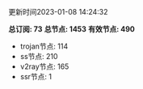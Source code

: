 更新时间2023-01-08 14:24:32

**总订阅: 73**
**总节点: 1453**
**有效节点: 490**
- trojan节点: 114
- ss节点: 210
- v2ray节点: 165
- ssr节点: 1

